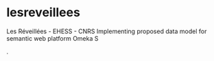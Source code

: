 # lesreveillees
Les Réveillées - EHESS - CNRS
Implementing proposed data model for semantic web platform Omeka S


.
